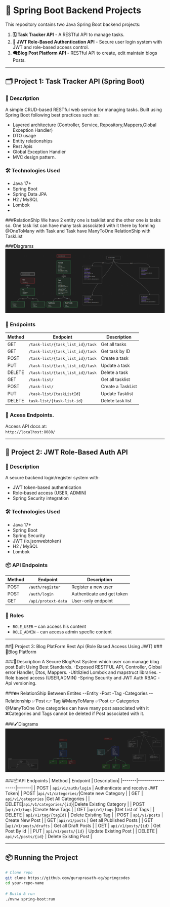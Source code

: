 # 🚀 Spring Boot Backend Projects

This repository contains two Java Spring Boot backend projects:

1. **🗓 Task Tracker API** - A RESTful API to manage tasks.
2. **🔐 JWT Role-Based Authentication API** - Secure user login system with JWT and role-based access control.
3. **🗨️Blog Post Platform API** - RESTful API to create, edit maintain blogs Posts.
---

## 🗂 Project 1: Task Tracker API (Spring Boot)

### 📌 Description
A simple CRUD-based RESTful web service for managing tasks. Built using Spring Boot following best practices such as:
- Layered architecture (Controller, Service, Repository,Mappers,Global Exception Handler)
- DTO usage
- Entity relationships
- Rest Apis
- Global Exception Handler
- MVC design pattern.

### 🛠 Technologies Used
- Java 17+
- Spring Boot
- Spring Data JPA
- H2 / MySQL
- Lombok
- 
###RelationShip
We have 2 entity one is tasklist and the other one is tasks so. One task list can have many task associated with it
there by forming @OneToMany with Task and Task have ManyToOne RelationShip with TaskList


###Diagrams
![System Diagrams](pics/Spring%20Boot%20Task%20Tracker%20App.png)
### 🔁 Endpoints

| Method | Endpoint         | Description         |
|--------|------------------|---------------------|
| GET    | `/task-list/{task_list_id}/task`         | Get all tasks       |
| GET    | `/task-list/{task_list_id}/task`    | Get task by ID      |
| POST   | `/task-list/{task_list_id}/task`        | Create a task       |
| PUT    | `/task-list/{task_list_id}/task`    | Update a task       |
| DELETE | `/task-list/{task_list_id}/task`    | Delete a task       |
| GET    | `/task-list/`     | Get all tasklist    |
| POST   |`/task-list/`      | Create a TaskList   |
| PUT    |`/task-list/{taskListId}` | Update Tasklist     |
|DELETE |`task-list/{task-list-id}`|Delete task list|

### 🔗 Acess Endpoints.
Access API docs at:  
`http://localhost:8080/`

---

## 🔐 Project 2: JWT Role-Based Auth API

### 📌 Description
A secure backend login/register system with:
- JWT token-based authentication
- Role-based access (USER, ADMIN)
- Spring Security integration

### 🛠 Technologies Used
- Java 17+
- Spring Boot
- Spring Security
- JWT (io.jsonwebtoken)
- H2 / MySQL
- Lombok

### 📦 API Endpoints

| Method | Endpoint        | Description                |
|--------|-----------------|----------------------------|
| POST   | `/auth/register`| Register a new user        |
| POST   | `/auth/login`   | Authenticate and get token |
| GET    | `/api/protext-data`    | User-only endpoint         |

### 🔐 Roles
- `ROLE_USER` – can access his content
- `ROLE_ADMIN` – can access admin specfic content

---
##📄 Project 3: Blog PlatForm Rest Api (Role Based Access Using JWT)
###📝Blog Platform

###📌Description
A Secure BlogPost System which user can manage blog post Built Using Best Standards.
-Exposed RESTFUL API, Controller, Global error Handler, Dtos, Mappers.
-Utitlizied Lombok and mapstruct libraries.
-Role based access (USER,ADMIN)
-Spring Security and JWT Auth RBAC
-Api versioning.

###👪 RelationShip Between Entites
--Entity
-Post 
-Tag
-Categories
--Relationship 
✅Post 👉 Tag @ManyToMany
✅Post 👉 Categories @ManyToOne One categories can have  many post associated with it
❌Categories and Tags cannot be deleted if Post associated with it.

###🖌️Diagrams
![Blog App Diagrams](/pics/Blog%20Platform.png)


###📦️API Endpoints
| Method | Endpoint | Description|
|-------|------------------|-------|
| POST  | `api/v1/auth/login` | Authenticate and receive JWT Token|
| POST   |`api/v1/categories/`|Create new Category  |
| GET   | `api/v1/categories`  |Get All Categories  |
| DELETE|`api/v1/categories/{id}`|Delete Existing Category  |
| POST   |`api/v1/tags`  |Create New Tags  |
| GET   |`api/v1/tags`  |Get List of Tags  |
| DELETE  | `api/v1/tag/{tagId}`  | Delete Existing Tag   |
| POST   | `api/v1/posts`    | Create New Post   |
| GET   |`api/v1/posts`  | Get all Published Posts   |
| GET   |`api/v1/posts/drafts`    | Get all Draft Posts   |
| GET   | `api/v1/posts/{id}`     | Get Post By id     |
|  PUT  | `api/v1/posts/{id}`     | Update Existing Post   |
|  DELETE    | `api/v1/posts/{id}`     | Delete Existing Post   |


---

## 📦 Running the Project

```bash
# Clone repo
git clone https://github.com/guruprasath-og/springcodes
cd your-repo-name

# Build & run
./mvnw spring-boot:run

